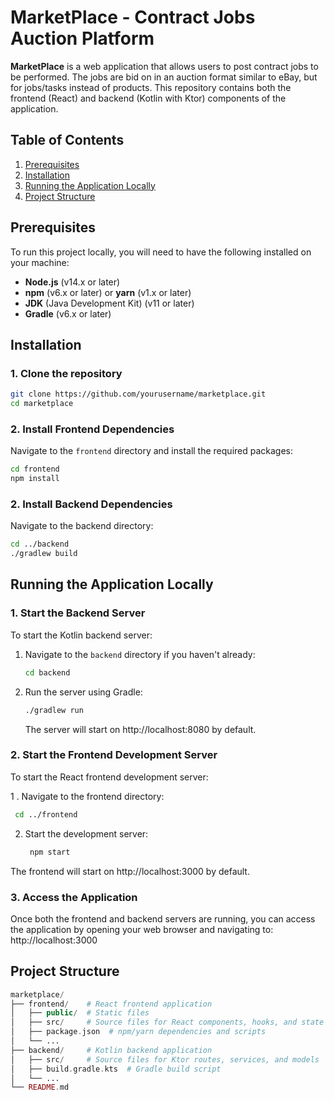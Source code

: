 # MarketPlace - Contract Jobs Auction Platform

**MarketPlace** is a web application that allows users to post contract jobs to be performed. The jobs are bid on in an auction format similar to eBay, but for jobs/tasks instead of products. This repository contains both the frontend (React) and backend (Kotlin with Ktor) components of the application.

## Table of Contents

1. [Prerequisites](#prerequisites)
2. [Installation](#installation)
3. [Running the Application Locally](#running-the-application-locally)
4. [Project Structure](#project-structure)

## Prerequisites

To run this project locally, you will need to have the following installed on your machine:

- **Node.js** (v14.x or later)
- **npm** (v6.x or later) or **yarn** (v1.x or later)
- **JDK** (Java Development Kit) (v11 or later)
- **Gradle** (v6.x or later)

## Installation

### 1. Clone the repository

```bash
git clone https://github.com/yourusername/marketplace.git
cd marketplace
```

### 2. Install Frontend Dependencies

Navigate to the `frontend` directory and install the required packages:

```bash
cd frontend
npm install
```

### 2. Install Backend Dependencies

Navigate to the backend directory:

```bash
cd ../backend
./gradlew build
```

## Running the Application Locally

### 1. Start the Backend Server

To start the Kotlin backend server:

1. Navigate to the `backend` directory if you haven't already:

   ```bash
   cd backend
   ```
 2. Run the server using Gradle:

    ``` bash
    ./gradlew run
    ```
    The server will start on http://localhost:8080 by default.

### 2. Start the Frontend Development Server
To start the React frontend development server:

1 . Navigate to the frontend directory:
   ``` bash
    cd ../frontend
   ```
2. Start the development server:
   ``` bash
    npm start
   ```
The frontend will start on http://localhost:3000 by default.

### 3. Access the Application
   Once both the frontend and backend servers are running, you can access the application by opening your web browser and navigating to:
http://localhost:3000

## Project Structure

```php
marketplace/
├── frontend/    # React frontend application
│   ├── public/  # Static files
│   ├── src/     # Source files for React components, hooks, and state management
│   ├── package.json  # npm/yarn dependencies and scripts
│   └── ...
├── backend/     # Kotlin backend application
│   ├── src/     # Source files for Ktor routes, services, and models
│   ├── build.gradle.kts  # Gradle build script
│   └── ...
└── README.md  
```